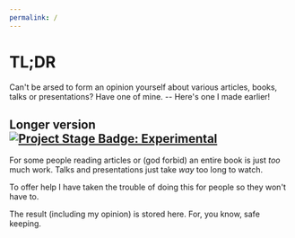 ```yaml
---
permalink: /
---
```

# TL;DR 
Can't be arsed to form an opinion yourself about various articles, books, talks
or presentations? Have one of mine. -- Here's one I made earlier!

## Longer version [![Project Stage Badge: Experimental]][Project Stage Page]

For some people reading articles or (god forbid) an entire book is just *too*
much work. Talks and presentations just take *way* too long to watch.

To offer help I have taken the trouble of doing this for people so they won't
have to.

The result (including my opinion) is stored here. For, you know, safe keeping.

[Project Stage Badge: Experimental]: http://img.shields.io/badge/Project%20Stage-Experimental-yellow.svg
[Project Stage Page]: http://bl.ocks.org/potherca/raw/a2ae67caa3863a299ba0
